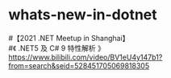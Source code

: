 # whats-new-in-dotnet  
#【2021 .NET Meetup in Shanghai】  
#《 .NET5 及 C# 9 特性解析 》   
https://www.bilibili.com/video/BV1eU4y147b1?from=search&seid=528451705069818305
